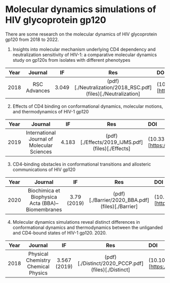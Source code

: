 # Molecular dynamics simulations of HIV glycoprotein gp120

There are some research on the molecular dynamics of HIV glycoprotein gp120 from 2018 to 2022.

1. Insights into molecular mechanism underlying CD4 dependency and neutralization sensitivity of HIV-1: a comparative molecular dynamics study on gp120s from isolates with different phenotypes

| Year | Journal | IF | Res | DOI |
| :---: | :---:| :---: | :---: | :--- |
| 2018 | RSC Advances | 3.049 | (pdf)[./Neutralization/2018_RSC.pdf] (files)[./Neutralization] | (10.1039/C8RA00425K)[https://doi.org/10.1039/C8RA00425K] |

2. Effects of CD4 binding on conformational dynamics, molecular motions, and thermodynamics of HIV-1 gp120

| Year | Journal | IF | Res | DOI |
| :---: | :---:| :---: | :---: | :--- |
| 2019 | International Journal of Molecular Sciences | 4.183 | (pdf)[./Effects/2019_IJMS.pdf] (files)[./Effects] | (10.3390/ijms20020260)[https://doi.org/10.3390/ijms20020260] |

3. CD4-binding obstacles in conformational transitions and allosteric communications of HIV gp120

| Year | Journal | IF | Res | DOI |
| :---: | :---:| :---: | :---: | :--- |
| 2020 | Biochimica et Biophysica Acta (BBA)–Biomembranes | 3.79 (2019) | (pdf)[./Barrier/2020_BBA.pdf] (files)[./Barrier] | (10.1016/j.bbamem.2020.183217)[https://doi.org/10.1016/j.bbamem.2020.183217] |

4. Molecular dynamics simulations reveal distinct differences in conformational dynamics and thermodynamics between the unliganded and CD4-bound states of HIV-1 gp120. 2020. 

| Year | Journal | IF | Res | DOI |
| :---: | :---:| :---: | :---: | :--- |
| 2018 | Physical Chemistry Chemical Physics | 3.567 (2019) | (pdf)[./Distinct/2020_PCCP.pdf] (files)[./Distinct] | (10.1039/c9cp06706j)[https://doi.org/10.1039/c9cp06706j] |